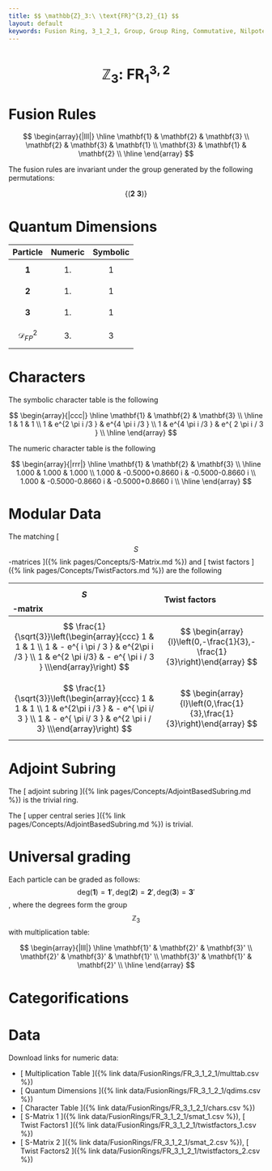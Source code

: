 ```yaml
---
title: $$ \mathbb{Z}_3:\ \text{FR}^{3,2}_{1} $$
layout: default
keywords: Fusion Ring, 3_1_2_1, Group, Group Ring, Commutative, Nilpotent
---
```

# $$ \mathbb{Z}_3:\ \text{FR}^{3,2}_{1} $$


# Fusion Rules

$$
\begin{array}{|lll|}
\hline
 \mathbf{1} & \mathbf{2} & \mathbf{3} \\
 \mathbf{2} & \mathbf{3} & \mathbf{1} \\
 \mathbf{3} & \mathbf{1} & \mathbf{2} \\
\hline
\end{array}
$$


The fusion rules are invariant under the group generated by the following permutations:

$$ \{(\mathbf{2} \  \mathbf{3})\} $$

# Quantum Dimensions

| Particle | Numeric | Symbolic |
| :------ | :------ | :------ |
| $$ \mathbf{1} $$ | $$ 1. $$ | $$ 1 $$ |
| $$ \mathbf{2} $$ | $$ 1. $$ | $$ 1 $$ |
| $$ \mathbf{3} $$ | $$ 1. $$ | $$ 1 $$ |
| $$ \mathcal{D}_{FP}^2 $$ | $$ 3. $$ | $$ 3 $$ |

# Characters

The symbolic character table is the following

$$
\begin{array}{|ccc|}
\hline
 \mathbf{1} & \mathbf{2} & \mathbf{3} \\
\hline
 1 & 1 & 1 \\
 1 & e^{2 \pi i /3 } & e^{4 \pi i /3 } \\
 1 & e^{4 \pi i /3 } & e^{ 2 \pi i / 3 } \\
\hline
\end{array}
$$

The numeric character table is the following

$$
\begin{array}{|rrr|}
\hline
 \mathbf{1} & \mathbf{2} & \mathbf{3} \\
\hline
 1.000 & 1.000 & 1.000 \\
 1.000 & -0.5000+0.8660 i & -0.5000-0.8660 i \\
 1.000 & -0.5000-0.8660 i & -0.5000+0.8660 i \\
\hline
\end{array}
$$

# Modular Data

The matching [ $$ S $$-matrices ]({% link pages/Concepts/S-Matrix.md %}) and [ twist factors ]({% link pages/Concepts/TwistFactors.md %}) are the following

| $$ S $$-matrix | Twist factors |
| :------ | :------ |
| $$ \frac{1}{\sqrt{3}}\left(\begin{array}{ccc} 1 & 1 & 1 \\ 1 & - e^{ i \pi / 3 }  & e^{2\pi i /3 } \\ 1 & e^{2 \pi i/3}  & - e^{ \pi i / 3 } \\\end{array}\right) $$ | $$ \begin{array}{l}\left(0,-\frac{1}{3},-\frac{1}{3}\right)\end{array} $$ |
| $$ \frac{1}{\sqrt{3}}\left(\begin{array}{ccc} 1 & 1 & 1 \\ 1 & e^{2\pi i /3 }     &  - e^{  \pi i/ 3 }  \\ 1 & - e^{ \pi i/ 3 }  & e^{2 \pi i / 3} \\\end{array}\right) $$ | $$ \begin{array}{l}\left(0,\frac{1}{3},\frac{1}{3}\right)\end{array} $$ |

# Adjoint Subring

The [ adjoint subring ]({% link pages/Concepts/AdjointBasedSubring.md %}) is the trivial ring.

The [ upper central series ]({% link pages/Concepts/AdjointBasedSubring.md %}) is trivial.

# Universal grading

Each particle can be graded as follows: $$ \text{deg}(\mathbf{1}) = \mathbf{1}', \text{deg}(\mathbf{2}) = \mathbf{2}', \text{deg}(\mathbf{3}) = \mathbf{3}' $$, where the degrees form the group $$ \mathbb{Z}_3 $$ with multiplication table:

$$
\begin{array}{|lll|}
\hline
 \mathbf{1}' & \mathbf{2}' & \mathbf{3}' \\
 \mathbf{2}' & \mathbf{3}' & \mathbf{1}' \\
 \mathbf{3}' & \mathbf{1}' & \mathbf{2}' \\
\hline
\end{array}
$$

# Categorifications



# Data

Download links for numeric data:

* [ Multiplication Table ]({% link data/FusionRings/FR_3_1_2_1/multtab.csv %})
* [ Quantum Dimensions ]({% link data/FusionRings/FR_3_1_2_1/qdims.csv %})
* [ Character Table ]({% link data/FusionRings/FR_3_1_2_1/chars.csv %})
* [ S-Matrix 1 ]({% link data/FusionRings/FR_3_1_2_1/smat_1.csv %}), [ Twist Factors1 ]({% link data/FusionRings/FR_3_1_2_1/twistfactors_1.csv %})
* [ S-Matrix 2 ]({% link data/FusionRings/FR_3_1_2_1/smat_2.csv %}), [ Twist Factors2 ]({% link data/FusionRings/FR_3_1_2_1/twistfactors_2.csv %})